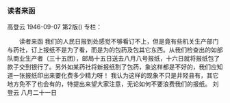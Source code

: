 ### 读者来函
高登云
1946-09-07
第2版()
专栏：

　　读者来函
    我们的人民日报到处感觉不够看订不上，但是竟有些机关生产部门与药社，订上报纸不是为了看，而是为的包药及包其它东西。从我们检查出的如部队商业生产者（三十五团），邮局十五日送去八月八号报纸，十六日就将报纸包了款子交到银行了。另外如某药社将新报纸割了包药，象这样都是不好的，我们应知道一张报纸印出来要化费多少精力呀！
    我认为这样的现象不只是井陉县有，其它地方免不了也会有的，特提出来望大家注意，无论如何不要浪费我们的报纸。
                                         刘登云  八月二十一日
